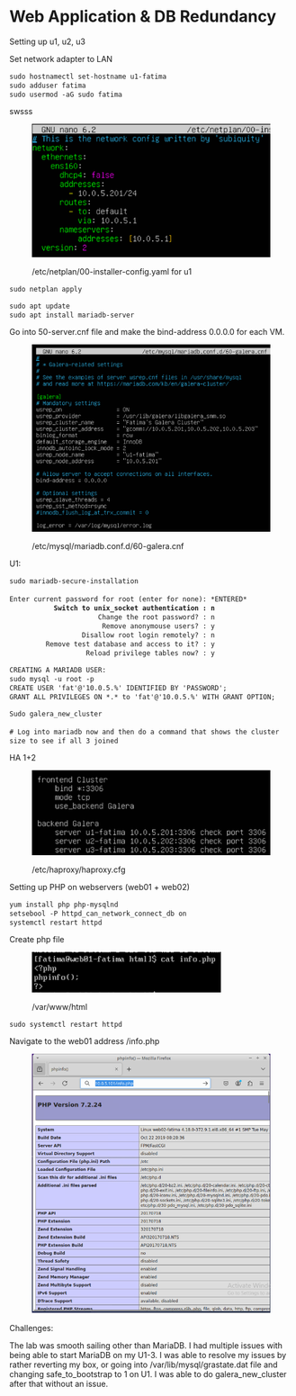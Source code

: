 # Web Application & DB Redundancy

Setting up u1, u2, u3

Set network adapter to LAN

```
sudo hostnamectl set-hostname u1-fatima
sudo adduser fatima
sudo usermod -aG sudo fatima
```

swsss

<figure><img src=".gitbook/assets/image (6).png" alt=""><figcaption><p>/etc/netplan/00-installer-config.yaml for u1</p></figcaption></figure>

```
sudo netplan apply
```

```
sudo apt update
sudo apt install mariadb-server
```

Go into 50-server.cnf file and make the bind-address 0.0.0.0 for each VM.&#x20;

<figure><img src=".gitbook/assets/image (2) (1).png" alt=""><figcaption><p>/etc/mysql/mariadb.conf.d/60-galera.cnf</p></figcaption></figure>

U1:

<pre><code>sudo mariadb-secure-installation

Enter current password for root (enter for none): *ENTERED*
<strong>           Switch to unix_socket authentication : n
</strong>                      Change the root password? : n
                       Remove anonymouse users? : y
                  Disallow root login remotely? : n
         Remove test database and access to it? : y
                   Reload privilege tables now? : y
</code></pre>

```
CREATING A MARIADB USER:
sudo mysql -u root -p
CREATE USER 'fat'@'10.0.5.%' IDENTIFIED BY 'PASSWORD';
GRANT ALL PRIVILEGES ON *.* to 'fat'@'10.0.5.%' WITH GRANT OPTION;
```

```
Sudo galera_new_cluster

# Log into mariadb now and then do a command that shows the cluster size to see if all 3 joined
```

HA 1+2

<figure><img src=".gitbook/assets/image (1) (1).png" alt=""><figcaption><p>/etc/haproxy/haproxy.cfg</p></figcaption></figure>

Setting up PHP on webservers (web01 + web02)

```
yum install php php-mysqlnd
setsebool -P httpd_can_network_connect_db on
systemctl restart httpd
```

Create php file

<figure><img src=".gitbook/assets/image (4) (1).png" alt=""><figcaption><p>/var/www/html</p></figcaption></figure>

```
sudo systemctl restart httpd
```

Navigate to the web01 address /info.php

<figure><img src=".gitbook/assets/image (5) (1).png" alt=""><figcaption></figcaption></figure>



Challenges:

The lab was smooth sailing other than MariaDB. I had multiple issues with being able to start MariaDB on my U1-3. I was able to resolve my issues by rather reverting my box, or going into /var/lib/mysql/grastate.dat file and changing safe\_to\_bootstrap to 1 on U1. I was able to do galera\_new\_cluster after that without an issue.&#x20;
